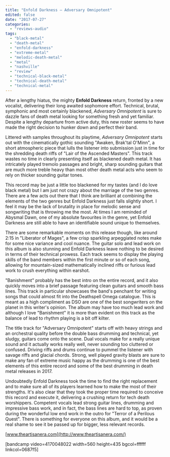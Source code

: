 ```yaml
---
title: "Enfold Darkness – Adversary Omnipotent"
edited: false
date: "2017-07-27"
categories:
  - "reviews-audio"
tags:
  - "black-metal"
  - "death-metal"
  - "enfold-darkness"
  - "extreme-metal"
  - "melodic-death-metal"
  - "metal"
  - "nashville"
  - "review"
  - "technical-black-metal"
  - "technical-death-metal"
  - "technical-metal"
---
```


After a lengthy hiatus, the mighty **Enfold Darkness** return, fronted by a new vocalist, delivering their long awaited sophomore effort. Technical, brutal, symphonic and most certainly blackened, _Adversary Omnipotent_ is sure to dazzle fans of death metal looking for something fresh and yet familiar. Despite a lengthy departure from active duty, this new roster seems to have made the right decision to hunker down and perfect their band.

Littered with samples throughout its playtime, _Adversary Omnipotent_ starts out with the cinematically gothic sounding "Awaken, Brak'tal O'Minn", a short atmospheric piece that lulls the listener into submission just in time for the shredding death riffs of "Lair of the Ascended Masters". This track wastes no time in clearly presenting itself as blackened death metal. It has intricately played tremolo passages and bright, sharp sounding guitars that are much more treble heavy than most other death metal acts who seem to rely on thicker sounding guitar tones.

This record may be just a little too blackened for my tastes (and I do love black metal) but I am just not crazy about the marriage of the two genres. There are a few acts out there that I think are brilliant at combining the elements of the two genres but Enfold Darkness just falls slightly short. I feel it may be the lack of brutality in place for melodic sense and songwriting that is throwing me the most. At times I am reminded of Abysmal Dawn, one of my absolute favourites in the genre, yet Enfold Darkness are still able to have an identifiable sound unique to themselves.

There are some remarkable moments on this release though, like around 2:15 in "Liberator of Mages", a few crisp sparkling arpeggiated notes make for some nice variance and cool nuance. The guitar solo and lead work on this album is also stunning and Enfold Darkness leave nothing to be desired in terms of their technical prowess. Each track seems to display the playing skills of the band members within the first minute or so of each song, allowing for mountain-sized mathematically inclined riffs or furious lead work to crush everything within earshot.

"Banishment" probably has the best intro on the entire record, and it also quickly moves into a brief passage featuring clean guitars and smooth bass lines. This track in particular showcases the band's penchant for writing songs that could almost fit into the Deathspell Omega catalogue. This is meant as a high compliment as DSO are one of the best songwriters on the planet in this writer's opinion. The album may have too much lead work and although I love "Banishment" it is more than evident on this track as the balance of lead to rhythm playing is a bit off kilter.

The title track for "Adversary Omnipotent" starts off with heavy strings and an orchestral quality before the double bass drumming and technical, yet sludgy, guitars come onto the scene. Dual vocals make for a really unique sound and it actually works really well, never sounding too cluttered or confused. Driving riffs and drums continue to pummel the listener with savage riffs and glacial chords. Strong, well played gravity blasts are sure to make any fan of extreme music happy as the drumming is one of the best elements of this entire record and some of the best drumming in death metal releases in 2017.

Undoubtedly Enfold Darkness took the time to find the right replacement and to make sure all of its players learned how to make the most of their strengths. It's also clear that they took the proper time required to conceive this record and execute it, delivering a crushing return for tech death worshippers. Competent vocals lead strong guitar lines, drumming and impressive bass work, and in fact, the bass lines are hard to top, as proven during the wonderful low end work in the outro for "Terror of a Perilous Quest". There is something for everyone on this album, and it would be a real shame to see it be passed up for bigger, less relevant records.

[www.theartisanera.com](http://www.theartisanera.com/)

\[bandcamp video=4170048022 width=560 height=435 bgcol=ffffff linkcol=0687f5\]
